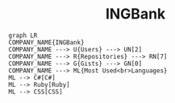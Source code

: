<h1 align="center">INGBank</h1>

```mermaid
graph LR
COMPANY_NAME{INGBank}
COMPANY_NAME ---> U{Users} ---> UN[2]
COMPANY_NAME ---> R{Repositories} ---> RN[7]
COMPANY_NAME ---> G{Gists} ---> GN[0]
COMPANY_NAME ---> ML{Most Used<br>Languages}
ML --> C#[C#]
ML --> Ruby[Ruby]
ML --> CSS[CSS]
```
